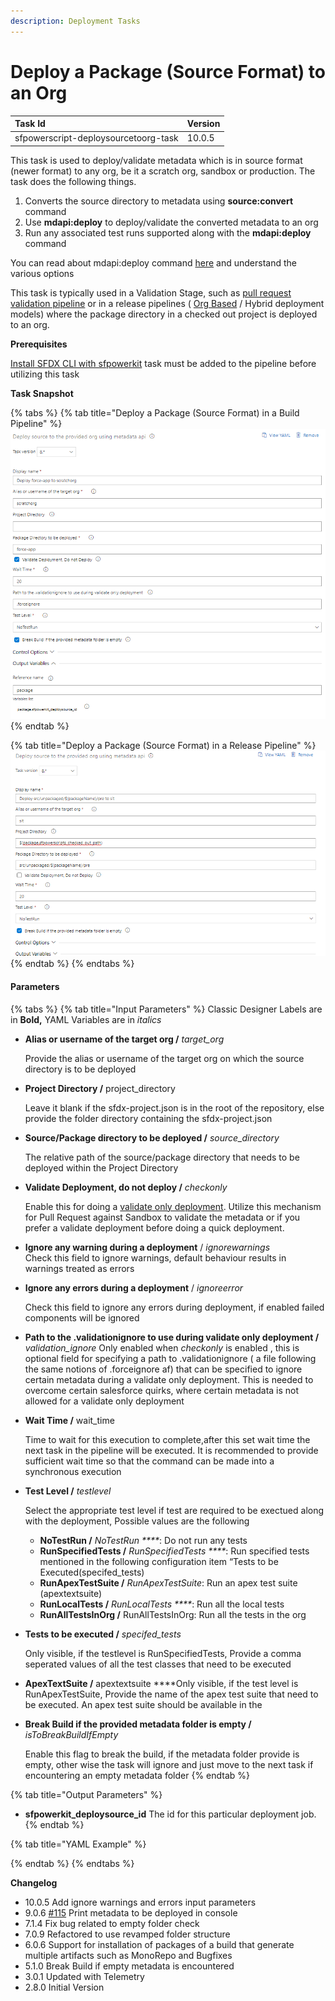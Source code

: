 ```yaml
---
description: Deployment Tasks
---
```


# Deploy a Package \(Source Format\) to an Org

| Task Id | Version |
| :--- | :--- |
| sfpowerscript-deploysourcetoorg-task | 10.0.5 |

This task is used to deploy/validate metadata which is in source format \(newer format\) to any org, be it a scratch org, sandbox or production. The task does the following things.

1. Converts the source directory to metadata using **source:convert** command
2. Use **mdapi:deploy** to deploy/validate the converted metadata to an org
3. Run any associated test runs supported along with the **mdapi:deploy** command

You can read about mdapi:deploy command [here](https://developer.salesforce.com/docs/atlas.en-us.sfdx_cli_reference.meta/sfdx_cli_reference/cli_reference_force_mdapi.htm) and understand the various options

This task is typically used in a Validation Stage,  such as [pull request validation pipeline](../../pipelines/pull-request-validation-using-scratch-org.md) or in a release pipelines \(  [Org Based](../../pipelines/release-pipeline-org-development.md) / Hybrid  deployment models\) where the  package directory in a checked out project is deployed to an org.

**Prerequisites**

[Install SFDX CLI with sfpowerkit](../utility-tasks/install-sfdx-cli-with-sfpowerkit.md)  task must be added to the pipeline before utilizing this task

**Task Snapshot**

{% tabs %}
{% tab title="Deploy a Package \(Source Format\) in  a Build Pipeline" %}
![Deploy a package directory to a scratch org in a build pipeline](../../../.gitbook/assets/deploy-source-to-org-in-a-build-pipeline.png)
{% endtab %}

{% tab title="Deploy a Package \(Source Format\) in a Release Pipeline" %}
![Deploy a Package Directory to a Sandbox in Release Pipeline ](../../../.gitbook/assets/deploy-source-to-org-in-a-release-pipeline.png)
{% endtab %}
{% endtabs %}

#### **P**arameters

{% tabs %}
{% tab title="Input Parameters" %}
Classic Designer Labels are in **Bold,**  YAML Variables are in _italics_

* **Alias or username of the target org  /** _target\_org_

  Provide the alias or username of the target org  on which the source directory is to be deployed  

* **Project Directory  /** project\_directory

  Leave it blank if the sfdx-project.json is in the root of the repository, else provide the folder directory containing the sfdx-project.json  

* **Source/Package directory to be deployed  /** _source\_directory_

  The relative path of the source/package directory that needs to be deployed within the Project Directory  

* **Validate Deployment, do not deploy /**  _checkonly_

  Enable this for doing a [validate only deployment](https://help.salesforce.com/articleView?id=deploy_monitoring.htm&type=5). Utilize this mechanism for Pull Request against Sandbox to validate the metadata or if you prefer a validate deployment before doing a quick deployment.

* **Ignore any warning during a deployment** / _ignorewarnings_  
  Check this field to ignore warnings, default behaviour results in warnings treated as errors

* **Ignore any errors during a deployment** / _ignoreerror_

  Check this field to ignore any errors during deployment, if enabled failed components will be ignored

* **Path to the .validationignore to use during validate only deployment /** _validation\_ignore_ Only enabled when _checkonly_ is enabled , this  is optional field  for specifying a path to .validationignore  \( a file following the same notions of .forceignore af\) that  can be specified  to ignore certain metadata during a validate only deployment. This is needed to overcome certain salesforce quirks, where certain metadata is not allowed for a validate only deployment 
* **Wait Time  /** wait\_time

  Time to wait for this execution to complete,after this set wait time  the next task in the pipeline will be executed. It is recommended to provide sufficient wait time so that the command can be made into a synchronous execution  

* **Test Level /** _testlevel_

  Select the appropriate test level if test are required to be exectued along with the deployment, Possible values are the following

  * **NoTestRun /** _NoTestRun ****_: Do not run any tests
  * **RunSpecifiedTests /** _RunSpecifiedTests ****_: Run specified tests mentioned in the following configuration item “Tests to be Executed\(specifed\_tests\)
  * **RunApexTestSuite /** _RunApexTestSuite_: Run an apex test suite \(apextextsuite\)
  * **RunLocalTests /** _RunLocalTests ****_: Run all the local tests
  * **RunAllTestsInOrg /** RunAllTestsInOrg: Run all the tests in the org 

* **Tests to be executed  /** _specifed\_tests_

  Only visible, if the testlevel is RunSpecifiedTests, Provide a comma seperated values of all the test classes that need to be executed  

* **ApexTextSuite  /** apextextsuite  ****Only visible, if the test level is RunApexTestSuite, Provide the name of the apex test suite that need to be executed. An apex test suite should be available in the  
* **Break Build if the provided metadata folder is empty /** _isToBreakBuildIfEmpty_  

  Enable this flag to break the build, if the metadata folder provide is empty, other wise the task will ignore and just move to the next task if encountering an empty metadata folder
{% endtab %}

{% tab title="Output Parameters" %}
* **sfpowerkit\_deploysource\_id** The id for this particular deployment job.
{% endtab %}

{% tab title="YAML Example" %}

{% endtab %}
{% endtabs %}

**Changelog**

* 10.0.5 Add ignore warnings and errors input parameters
* 9.0.6 [\#115](https://github.com/Accenture/sfpowerscripts/pull/115) Print metadata to be deployed in console
* 7.1.4 Fix bug related to empty folder check
* 7.0.9 Refactored to use revamped folder structure
* 6.0.6 Support for installation of packages of a build that generate multiple artifacts such as MonoRepo and Bugfixes
* 5.1.0 Break Build if empty metadata is encountered
* 3.0.1 Updated with Telemetry
* 2.8.0 Initial Version

